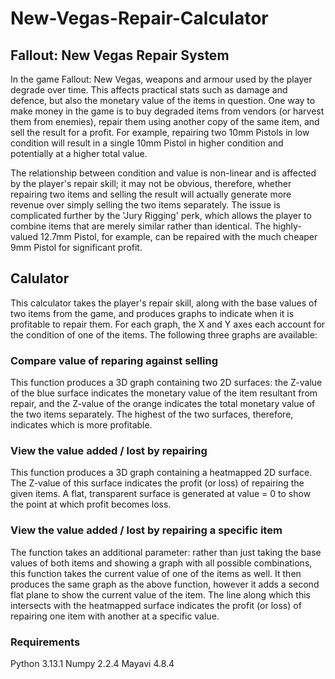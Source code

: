 # New-Vegas-Repair-Calculator

## Fallout: New Vegas Repair System
In the game Fallout: New Vegas, weapons and armour used by the player degrade over time. This affects practical stats such as damage and defence, but also the monetary value of the items in question. One way to make money in the game is to buy degraded items from vendors (or harvest them from enemies), repair them using another copy of the same item, and sell the result for a profit. For example, repairing two 10mm Pistols in low condition will result in a single 10mm Pistol in higher condition and potentially at a higher total value.

The relationship between condition and value is non-linear and is affected by the player's repair skill; it may not be obvious, therefore, whether repairing two items and selling the result will actually generate more revenue over simply selling the two items separately. The issue is complicated further by the 'Jury Rigging' perk, which allows the player to combine items that are merely similar rather than identical. The highly-valued 12.7mm Pistol, for example, can be repaired with the much cheaper 9mm Pistol for significant profit.

## Calulator
This calculator takes the player's repair skill, along with the base values of two items from the game, and produces graphs to indicate when it is profitable to repair them. For each graph, the X and Y axes each account for the condition of one of the items. The following three graphs are available:
### Compare value of reparing against selling
This function produces a 3D graph containing two 2D surfaces: the Z-value of the blue surface indicates the monetary value of the item resultant from repair, and the Z-value of the orange indicates the total monetary value of the two items separately. The highest of the two surfaces, therefore, indicates which is more profitable.
### View the value added / lost by repairing
This function produces a 3D graph containing a heatmapped 2D surface. The Z-value of this surface indicates the profit (or loss) of repairing the given items. A flat, transparent surface is generated at value = 0 to show the point at which profit becomes loss.
### View the value added / lost by repairing a specific item
The function takes an additional parameter: rather than just taking the base values of both items and showing a graph with all possible combinations, this function takes the current value of one of the items as well. It then produces the same graph as the above function, however it adds a second flat plane to show the current value of the item. The line along which this intersects with the heatmapped surface indicates the profit (or loss) of repairing one item with another at a specific value.

### Requirements
Python 3.13.1
Numpy 2.2.4
Mayavi 4.8.4
